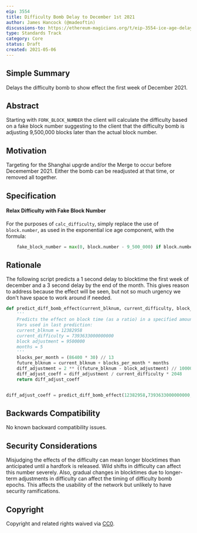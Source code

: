 ```yaml
---
eip: 3554
title: Difficulty Bomb Delay to December 1st 2021
author: James Hancock (@madeoftin)
discussions-to: https://ethereum-magicians.org/t/eip-3554-ice-age-delay-targeting-december-2021/6188
type: Standards Track
category: Core
status: Draft
created: 2021-05-06
---
```


## Simple Summary
Delays the difficulty bomb to show effect the first week of December 2021.

## Abstract
Starting with `FORK_BLOCK_NUMBER` the client will calculate the difficulty based on a fake block number suggesting to the client that the difficulty bomb is adjusting 9,500,000 blocks later than the actual block number.

## Motivation
Targeting for the Shanghai upgrde and/or the Merge to occur before Decemember 2021. Either the bomb can be readjusted at that time, or removed all together.

## Specification
#### Relax Difficulty with Fake Block Number
For the purposes of `calc_difficulty`, simply replace the use of `block.number`, as used in the exponential ice age component, with the formula:
```py
    fake_block_number = max(0, block.number - 9_500_000) if block.number >= FORK_BLOCK_NUMBER else block.number
```
## Rationale

The following script predicts a 1 second delay to blocktime the first week of december and a 3 second delay by the end of the month. This gives reason to address because the effect will be seen, but not so much urgency we don't have space to work around if needed.

```python
def predict_diff_bomb_effect(current_blknum, current_difficulty, block_adjustment, months):
    '''
    Predicts the effect on block time (as a ratio) in a specified amount of months in the future.
    Vars used in last prediction:
    current_blknum = 12382958
    current_difficulty = 7393633000000000
    block adjustment = 9500000
    months = 5
    '''
    blocks_per_month = (86400 * 30) // 13
    future_blknum = current_blknum + blocks_per_month * months
    diff_adjustment = 2 ** ((future_blknum - block_adjustment) // 100000 - 2)
    diff_adjust_coeff = diff_adjustment / current_difficulty * 2048
    return diff_adjust_coeff 


diff_adjust_coeff = predict_diff_bomb_effect(12382958,7393633000000000,9500000,5)
```

## Backwards Compatibility
No known backward compatibility issues.

## Security Considerations
Misjudging the effects of the difficulty can mean longer blocktimes than anticipated until a hardfork is released. Wild shifts in difficulty can affect this number severely. Also, gradual changes in blocktimes due to longer-term adjustments in difficulty can affect the timing of difficulty bomb epochs. This affects the usability of the network but unlikely to have security ramifications.

## Copyright
Copyright and related rights waived via [CC0](https://creativecommons.org/publicdomain/zero/1.0/).

